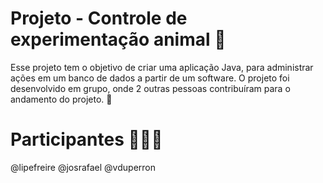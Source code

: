 # Projeto - Controle de experimentação animal 🐶

Esse projeto tem o objetivo de criar uma aplicação Java, para administrar ações em um banco de dados a partir de um software. O projeto foi desenvolvido em grupo, onde 2 outras pessoas contribuíram para o andamento do projeto. 🚀

# Participantes 👨‍👦‍👦
@lipefreire
@josrafael
@vduperron

